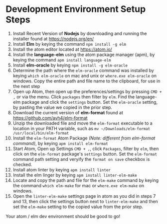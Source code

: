 # Development Environment Setup Steps

1. Install Recent Version of **Nodejs** by downloading and running the installer found at https://nodejs.org/en/
2. Install **Elm** by keying the command `npm install -g elm`
3. Install the atom editor located at https://atom.io/
4. Install the **language-elm** using the atom package manager (apm), by keying the command `apm install language-elm`
5. Install **elm-oracle** by keying `npm install -g elm-oracle`
6. Determine the path where the `elm-oracle` command was installed by keying `which elm-oracle` on mac and unix or `where.exe elm-oracle` on windows.  Copy the entire path and file name to the clipboard, for use in the next step
7. Open up Atom, then open up the preferences/settings by pressing `CMD + ,` or via the menu. Click `packages` then filter by `elm`. Find the language-elm package and click the `settings` button. Set the `elm-oracle` setting, by pasting the value we copied in the prior step.
10. Download the current version of **elm-format** found at https://github.com/avh4/elm-format
11. Unzip the downloaded file and move the `elm-format` executable to a location in your PATH variable, such as `mv ~/Downloads/elm-format /usr/local/bin/elm-format`
12. Install the `elm-format` Atom Package *(Note: different from elm-format command)*, by keying `apm install elm-format`
13. Start Atom, Open up Settings `CMD + ,`, click `Packages`, filter by `elm`, then click on the `elm-format` package's `settings` button. Set the `elm-format` command path setting and veryify the `format on save` checkbox is checked.
14. Install atom linter by keying `apm install linter`
15. Install the elm linger by keying `apm install linter-elm-make`
16. Locate and copy the path and file for the `elm-make` command by keying the command `which elm-make` for mac or `where.exe elm-make` on windows.
17. Open the `linter-elm-make` settings page in atom as you did in steps 7 and 13, then click the settings button next to `linter-elm-make` and then set the `elm-make` setting to the copied value from the prior step.

Your atom / elm dev environment should be good to go!